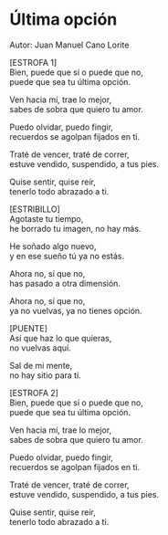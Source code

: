 # Última opción  
Autor: Juan Manuel Cano Lorite  

[ESTROFA 1]  
Bien, puede que sí o puede que no,  
puede que sea tu última opción.  

Ven hacia mí, trae lo mejor,  
sabes de sobra que quiero tu amor.  

Puedo olvidar, puedo fingir,  
recuerdos se agolpan fijados en ti.  

Traté de vencer, traté de correr,  
estuve vendido, suspendido, a tus pies.  

Quise sentir, quise reír,  
tenerlo todo abrazado a ti.  

[ESTRIBILLO]  
Agotaste tu tiempo,  
he borrado tu imagen, no hay más.  

He soñado algo nuevo,  
y en ese sueño tú ya no estás.  

Ahora no, sí que no,  
has pasado a otra dimensión.  

Ahora no, sí que no,  
ya no vuelvas, ya no tienes opción.  

[PUENTE]  
Así que haz lo que quieras,  
no vuelvas aquí.  

Sal de mi mente,  
no hay sitio para ti.  

[ESTROFA 2]  
Bien, puede que sí o puede que no,  
puede que sea tu última opción.  

Ven hacia mí, trae lo mejor,  
sabes de sobra que quiero tu amor.  

Puedo olvidar, puedo fingir,  
recuerdos se agolpan fijados en ti.  

Traté de vencer, traté de correr,  
estuve vendido, suspendido, a tus pies.  

Quise sentir, quise reír,  
tenerlo todo abrazado a ti.
